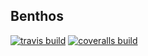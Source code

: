## Benthos

[![travis build](https://img.shields.io/travis/USER/REPO.svg)](https://github.com/zsmith27/Benthos)
[![coveralls build](https://img.shields.io/coveralls/jekyll/jekyll.svg)](https://github.com/zsmith27/Benthos)

